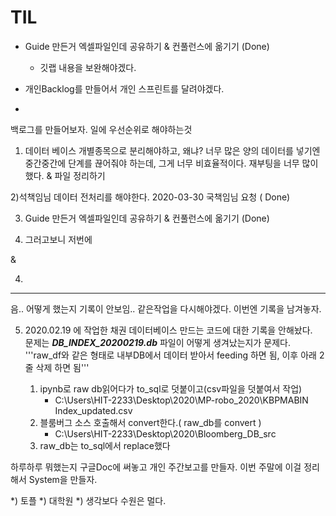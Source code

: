 


# TIL

* Guide 만든거 엑셀파일인데 공유하기 & 컨풀런스에 옮기기 (Done)
    * 깃랩 내용을 보완해야겠다.
* 개인Backlog를 만들어서 개인 스프린트를 달려야겠다.

* 


백로그를 만들어보자. 
일에 우선순위로 해야하는것

1) 데이터 베이스 개별종목으로 분리해야하고,
왜냐? 너무 많은 양의 데이터를 넣기엔 중간중간에 단계를 끊어줘야 하는데, 그게 너무 비효율적이다.
재부팅을 너무 많이 했다.
& 파일 정리하기 

2)석책임님 데이터 전처리를 해야한다.
2020-03-30 국책임님 요청 ( Done)

3) Guide 만든거 엑셀파일인데 공유하기 & 컨풀런스에 옮기기 (Done)

4) 그러고보니
저번에

&



4) 



---
음.. 어떻게 했는지 기록이 안보임.. 같은작업을 다시해야겠다. 이번엔 기록을 남겨놓자.

5) 2020.02.19 에 작업한 채권 데이터베이스 만드는 코드에 대한 기록을 안해놨다. <br/>
문제는 ***DB_INDEX_20200219.db*** 파일이 어떻게 생겨났는지가 문제다.<br/>
'''raw_df와 같은 형태로 내부DB에서 데이터 받아서 feeding 하면 됨, 이후 아래 2줄 삭제 하면 됨''' <br/>

    1) ipynb로 raw db읽어다가 to_sql로 덧붙이고(csv파일을 덧붙여서 작업)
        * C:\Users\HIT-2233\Desktop\2020\MP-robo_2020\KBPMABIN Index_updated.csv
    2) 블룸버그 소스 호출해서 convert한다.( raw_db를 convert )
        * C:\Users\HIT-2233\Desktop\2020\Bloomberg_DB_src
    3) raw_db는 to_sql에서 replace했다
    













































하루하루 뭐했는지 구글Doc에 써놓고
개인 주간보고를 만들자.
이번 주말에 이걸 정리해서 System을 만들자.

*) 토플
*) 대학원
*) 생각보다 수원은 멀다.


